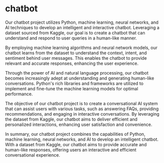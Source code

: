 # chatbot
Our chatbot project utilizes Python, machine learning, neural networks, and AI techniques to develop an intelligent and interactive chatbot. Leveraging a dataset sourced from Kaggle, our goal is to create a chatbot that can understand and respond to user queries in a human-like manner.

By employing machine learning algorithms and neural network models, our chatbot learns from the dataset to understand the context, intent, and sentiment behind user messages. This enables the chatbot to provide relevant and accurate responses, enhancing the user experience.

Through the power of AI and natural language processing, our chatbot becomes increasingly adept at understanding and generating human-like conversations. Python's rich libraries and frameworks are utilized to implement and fine-tune the machine learning models for optimal performance.

The objective of our chatbot project is to create a conversational AI system that can assist users with various tasks, such as answering FAQs, providing recommendations, and engaging in interactive conversations. By leveraging the dataset from Kaggle, our chatbot aims to deliver efficient and personalized interactions, enhancing user satisfaction and convenience.

In summary, our chatbot project combines the capabilities of Python, machine learning, neural networks, and AI to develop an intelligent chatbot. With a dataset from Kaggle, our chatbot aims to provide accurate and human-like responses, offering users an interactive and efficient conversational experience.
